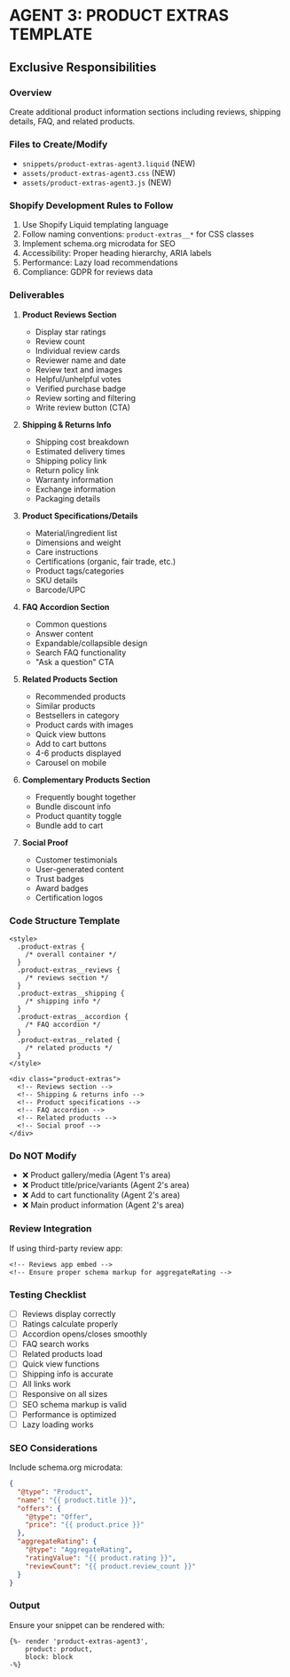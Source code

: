 # AGENT 3: PRODUCT EXTRAS TEMPLATE
## Exclusive Responsibilities

### Overview
Create additional product information sections including reviews, shipping details, FAQ, and related products.

### Files to Create/Modify
- `snippets/product-extras-agent3.liquid` (NEW)
- `assets/product-extras-agent3.css` (NEW)
- `assets/product-extras-agent3.js` (NEW)

### Shopify Development Rules to Follow
1. Use Shopify Liquid templating language
2. Follow naming conventions: `product-extras__*` for CSS classes
3. Implement schema.org microdata for SEO
4. Accessibility: Proper heading hierarchy, ARIA labels
5. Performance: Lazy load recommendations
6. Compliance: GDPR for reviews data

### Deliverables
1. **Product Reviews Section**
   - Display star ratings
   - Review count
   - Individual review cards
   - Reviewer name and date
   - Review text and images
   - Helpful/unhelpful votes
   - Verified purchase badge
   - Review sorting and filtering
   - Write review button (CTA)

2. **Shipping & Returns Info**
   - Shipping cost breakdown
   - Estimated delivery times
   - Shipping policy link
   - Return policy link
   - Warranty information
   - Exchange information
   - Packaging details

3. **Product Specifications/Details**
   - Material/ingredient list
   - Dimensions and weight
   - Care instructions
   - Certifications (organic, fair trade, etc.)
   - Product tags/categories
   - SKU details
   - Barcode/UPC

4. **FAQ Accordion Section**
   - Common questions
   - Answer content
   - Expandable/collapsible design
   - Search FAQ functionality
   - "Ask a question" CTA

5. **Related Products Section**
   - Recommended products
   - Similar products
   - Bestsellers in category
   - Product cards with images
   - Quick view buttons
   - Add to cart buttons
   - 4-6 products displayed
   - Carousel on mobile

6. **Complementary Products Section**
   - Frequently bought together
   - Bundle discount info
   - Product quantity toggle
   - Bundle add to cart

7. **Social Proof**
   - Customer testimonials
   - User-generated content
   - Trust badges
   - Award badges
   - Certification logos

### Code Structure Template
```liquid
<style>
  .product-extras {
    /* overall container */
  }
  .product-extras__reviews {
    /* reviews section */
  }
  .product-extras__shipping {
    /* shipping info */
  }
  .product-extras__accordion {
    /* FAQ accordion */
  }
  .product-extras__related {
    /* related products */
  }
</style>

<div class="product-extras">
  <!-- Reviews section -->
  <!-- Shipping & returns info -->
  <!-- Product specifications -->
  <!-- FAQ accordion -->
  <!-- Related products -->
  <!-- Social proof -->
</div>
```

### Do NOT Modify
- ❌ Product gallery/media (Agent 1's area)
- ❌ Product title/price/variants (Agent 2's area)
- ❌ Add to cart functionality (Agent 2's area)
- ❌ Main product information (Agent 2's area)

### Review Integration
If using third-party review app:
```liquid
<!-- Reviews app embed -->
<!-- Ensure proper schema markup for aggregateRating -->
```

### Testing Checklist
- [ ] Reviews display correctly
- [ ] Ratings calculate properly
- [ ] Accordion opens/closes smoothly
- [ ] FAQ search works
- [ ] Related products load
- [ ] Quick view functions
- [ ] Shipping info is accurate
- [ ] All links work
- [ ] Responsive on all sizes
- [ ] SEO schema markup is valid
- [ ] Performance is optimized
- [ ] Lazy loading works

### SEO Considerations
Include schema.org microdata:
```json
{
  "@type": "Product",
  "name": "{{ product.title }}",
  "offers": {
    "@type": "Offer",
    "price": "{{ product.price }}"
  },
  "aggregateRating": {
    "@type": "AggregateRating",
    "ratingValue": "{{ product.rating }}",
    "reviewCount": "{{ product.review_count }}"
  }
}
```

### Output
Ensure your snippet can be rendered with:
```liquid
{%- render 'product-extras-agent3',
    product: product,
    block: block
-%}
```
